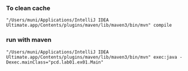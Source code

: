 ### To clean cache
```shell
"/Users/muni/Applications/IntelliJ IDEA Ultimate.app/Contents/plugins/maven/lib/maven3/bin/mvn" compile
```

### run with maven
```shell
"/Users/muni/Applications/IntelliJ IDEA Ultimate.app/Contents/plugins/maven/lib/maven3/bin/mvn" exec:java -Dexec.mainClass="pcd.lab01.ex01.Main"
```